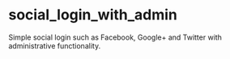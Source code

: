 social_login_with_admin
=======================

Simple social login such as Facebook, Google+ and Twitter with administrative functionality.
